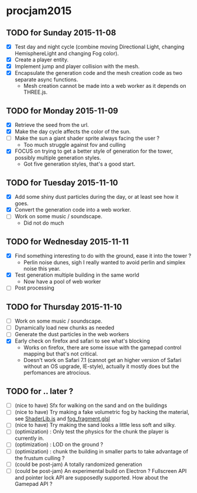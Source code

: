 # procjam2015

## TODO for Sunday 2015-11-08

- [X] Test day and night cycle (combine moving Directional Light, changing HemisphereLight and changing Fog color).
- [X] Create a player entity.
- [X] Implement jump and player collision with the mesh.
- [X] Encapsulate the generation code and the mesh creation code as two separate async functions.
  - Mesh creation cannot be made into a web worker as it depends on THREE.js.

## TODO for Monday 2015-11-09

- [X] Retrieve the seed from the url.
- [X] Make the day cycle affects the color of the sun.
- [ ] Make the sun a giant shader sprite always facing the user ?
  - Too much struggle against fov and culling
- [X] FOCUS on trying to get a better style of generation for the tower, possibly multiple generation styles.
  - Got five generation styles, that's a good start.

## TODO for Tuesday 2015-11-10

- [X] Add some shiny dust particles during the day, or at least see how it goes.
- [X] Convert the generation code into a web worker.
- [ ] Work on some music / soundscape.
  - Did not do much

## TODO for Wednesday 2015-11-11

- [X] Find something interesting to do with the ground, ease it into the tower ?
  - Perlin noise dunes, sigh I really wanted to avoid perlin and simplex noise this year.
- [X] Test generation multiple building in the same world
  - Now have a pool of web worker
- [ ] Post processing

## TODO for Thursday 2015-11-10

- [ ] Work on some music / soundscape.
- [ ] Dynamically load new chunks as needed
- [ ] Generate the dust particles in the web workers
- [X] Early check on firefox and safari to see what's blocking
  - Works on firefox, there are some issue with the gamepad control mapping but that's not critical.
  - Doesn't work on Safari 7.1 (cannot get an higher version of Safari without an OS upgrade, IE-style), actually it mostly does but the perfomances are atrocious.

## TODO for .. later ?

- [ ] (nice to have) Sfx for walking on the sand and on the buildings
- [ ] (nice to have) Try making a fake volumetric fog by hacking the material, see [ShaderLib.js](https://github.com/mrdoob/three.js/blob/master/src/renderers/shaders/ShaderLib.js) and [fog_fragment.glsl](https://github.com/mrdoob/three.js/blob/master/src/renderers/shaders/ShaderChunk/fog_fragment.glsl)
- [ ] (nice to have) Try making the sand looks a little less soft and silky.
- [ ] (optimization) : Only test the physics for the chunk the player is currently in.
- [ ] (optimization) : LOD on the ground ?
- [ ] (optimization) : chunk the building in smaller parts to take advantage of the frustum culling ?
- [ ] (could be post-jam) A totally randomized generation
- [ ] (could be post-jam) An experimental build on Electron ? Fullscreen API and pointer lock API are supposedly supported. How about the Gamepad API ?
